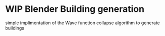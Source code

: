 # WIP Blender Building generation
simple implimentation of the Wave function collapse algorithm to generate buildings

